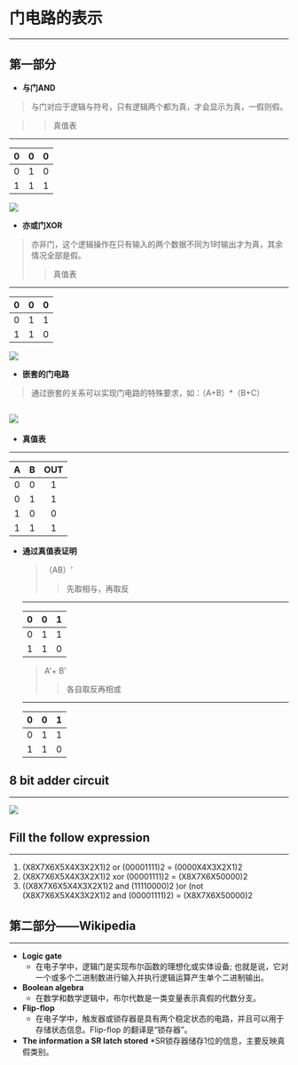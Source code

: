 # 门电路的表示
---
## 第一部分




* **与门AND**
> 与门对应于逻辑与符号，只有逻辑两个都为真，才会显示为真，一假则假。

>> 真值表
---
0|0|0
:-:|:-:|:-:
0|1|0
1|1|1

![](https://github.com/yangzhanp/yangzhanp----homework/blob/gh-pages/1234.png)



* **亦或门XOR**
> 亦非门，这个逻辑操作在只有输入的两个数据不同为1时输出才为真，其余情况全部是假。
>> 真值表
---
0|0|0
:-:|:-:|:-:
0|1|1
1|1|0

![](https://github.com/yangzhanp/yangzhanp----homework/blob/gh-pages/2222.png)



* **嵌套的门电路**  
> 通过嵌套的关系可以实现门电路的特殊要求，如：（A+B）*（B+C）


![](https://github.com/yangzhanp/yangzhanp----homework/blob/gh-pages/%E6%97%A0%E6%A0%87%E9%A2%98.png)
---



* **真值表**
---
A|B|OUT
:-:|:-:|:-:
0|0|1
0|1|1
1|0|0
1|1|1


* **通过真值表证明**
   > （AB）'
   >> 先取相与，再取反
   ---
   0|0|1
   :-:|:-:|:-:
   0|1|1
   1|1|0
   > A'+ B'
   >> 各自取反再相或
   ---
   0|0|1
   :-:|:-:|:-:
   0|1|1
   1|1|0
   
   
 ## 8 bit adder circuit
 ---
 ![](https://github.com/yangzhanp/yangzhanp----homework/blob/gh-pages/123456789.png)
 
 
 ## Fill the follow expression
 ---
 1. (X8X7X6X5X4X3X2X1)2 or (00001111)2 = (0000X4X3X2X1)2
 2. (X8X7X6X5X4X3X2X1)2 xor (00001111)2 = (X8X7X6X50000)2
 3. ((X8X7X6X5X4X3X2X1)2 and (11110000)2 )or (not (X8X7X6X5X4X3X2X1)2 and (00001111)2) = (X8X7X6X50000)2
 
 
 
 ## 第二部分——Wikipedia
 ---
 * **Logic gate**
    * 在电子学中，逻辑门是实现布尔函数的理想化或实体设备; 也就是说，它对一个或多个二进制数进行输入并执行逻辑运算产生单个二进制输出。
 * **Boolean algebra**
    * 在数学和数学逻辑中，布尔代数是一类变量表示真假的代数分支。
 * **Flip-flop**
    * 在电子学中，触发器或锁存器是具有两个稳定状态的电路，并且可以用于存储状态信息。Flip-flop 的翻译是“锁存器”。
 * **The information a SR latch stored**
    *SR锁存器储存1位的信息，主要反映真假类别。
